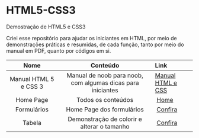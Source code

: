 # HTML5-CSS3
 Demostração de HTML5 e CSS3

 Criei esse repositório para ajudar os iniciantes em HTML, por meio de demonstrações práticas e resumidas, de cada função, tanto por meio do manual em PDF, quanto por códigos em si.  

Nome | Conteúdo | Link
:---:|:---:|:---
Manual HTML 5 e CSS 3| Manual de noob para noob, com algumas dicas para iniciantes|[Manual HTML e CSS](https://github.com/Pedroac97/HTML5-CSS3/blob/master/Manual%20em%20PDF/Manual%20HTML5%20e%20CSS%203.pdf)
Home Page | Todos os conteúdos | [Home](https://pedroac97.github.io/HTML5-CSS3/index.html)
Formulários | Home Page dos formulários | [Confira]()
Tabela| Demonstração de colorir e alterar o tamanho | [Confira]()